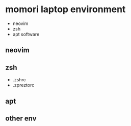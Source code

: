 # momori laptop environment
- neovim
- zsh
- apt software

## neovim

## zsh
- .zshrc
- .zpreztorc

## apt

## other env

